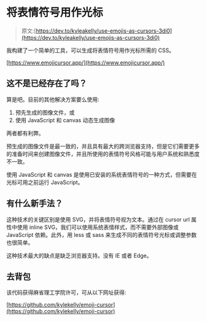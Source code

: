 # 将表情符号用作光标

> 原文:[https://dev.to/kyleakelly/use-emojis-as-cursors-3di0](https://dev.to/kyleakelly/use-emojis-as-cursors-3di0)

我构建了一个简单的工具，可以生成将表情符号用作光标所需的 CSS。

[https://www.emojicursor.app/](https://www.emojicursor.app/)

## 这不是已经存在了吗？

算是吧。目前的其他解决方案要么使用:

1.  预先生成的图像文件，或
2.  使用 JavaScript 和 canvas 动态生成图像

两者都有利弊。

预生成的图像文件是最一致的，并且具有最大的跨浏览器支持，但是它们需要更多的准备时间来创建图像文件，并且所使用的表情符号风格可能与用户系统和熟悉度不一致。

使用 JavaScript 和 canvas 是使用已安装的系统表情符号的一种方式，但需要在光标可用之前运行 JavaScript。

## 有什么新手法？

这种技术的关键区别是使用 SVG，并将表情符号视为文本。通过在 cursor url 属性中使用 inline SVG，我们可以使用系统表情样式，而不需要外部图像或 JavaScript 依赖。此外，用 less 或 sass 来生成不同的表情符号光标或调整参数也很简单。

这种技术最大的缺点是缺乏浏览器支持。没有 IE 或者 Edge。

## 去背包

该代码获得麻省理工学院许可，可从以下网址获得:

[https://github.com/kylekelly/emoji-cursor](https://github.com/kylekelly/emoji-cursor)